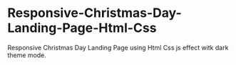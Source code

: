 # Responsive-Christmas-Day-Landing-Page-Html-Css
Responsive Christmas Day Landing Page using Html Css js effect witk dark theme mode.
